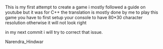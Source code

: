 This is my first attempt to create a game 
i mostly followed a guide on youtube but it was for C++
the translation is mostly done by me 
to play this game you have to first setup your 
console to have 80*30 character resolution otherwise 
it will not look right 

in my next commit i will try to correct that issue.

Narendra_Hindwar